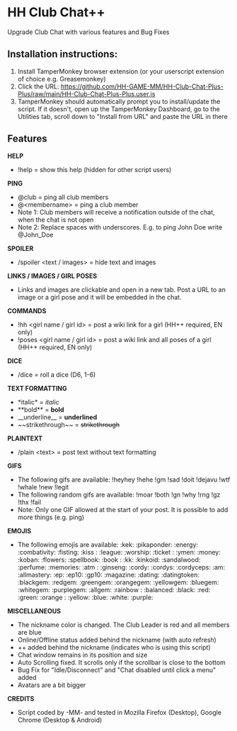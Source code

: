 # HH Club Chat++
Upgrade Club Chat with various features and Bug Fixes

## Installation instructions:
1) Install TamperMonkey browser extension (or your userscript extension of choice e.g. Greasemonkey)
2) Click the URL: https://github.com/HH-GAME-MM/HH-Club-Chat-Plus-Plus/raw/main/HH-Club-Chat-Plus-Plus.user.js
3) TamperMonkey should automatically prompt you to install/update the script. If it doesn't, open up the TamperMonkey Dashboard, go to the Utilities tab, scroll down to "Install from URL" and paste the URL in there

## Features
**HELP**
- !help = show this help (hidden for other script users)

**PING**
- @club = ping all club members
- @&lt;membername&gt; = ping a club member
- Note 1: Club members will receive a notification outside of the chat, when the chat is not open
- Note 2: Replace spaces with underscores. E.g. to ping John Doe write @John_Doe

**SPOILER**
- /spoiler &lt;text / images&gt; = hide text and images

**LINKS / IMAGES / GIRL POSES**
- Links and images are clickable and open in a new tab. Post a URL to an image or a girl pose and it will be embedded in the chat.

**COMMANDS**
- !hh &lt;girl name / girl id&gt; = post a wiki link for a girl (HH++ required, EN only)
- !poses &lt;girl name / girl id&gt; = post a wiki link and all poses of a girl (HH++ required, EN only)

**DICE**
- /dice = roll a dice (D6, 1-6)

**TEXT FORMATTING**
- &#42;italic&#42; = *italic*
- &#42;&#42;bold&#42;&#42; = **bold**
- &#95;&#95;underline&#95;&#95; = __underlined__
- &#126;&#126;strikethrough&#126;&#126; = ~~strikethrough~~

**PLAINTEXT**
- /plain &lt;text&gt; = post text without text formatting

**GIFS**
- The following gifs are available: !heyhey !hehe !gm !sad !doit !dejavu !wtf !whale !new !legit
- The following random gifs are available: !moar !both !gn !why !rng !gz !thx !fail
- Note: Only one GIF allowed at the start of your post. It is possible to add more things (e.g. ping)

**EMOJIS**
- The following emojis are available: :kek: :pikaponder: :energy: :combativity: :fisting: :kiss : :league: :worship: :ticket : :ymen: :money: :koban: :flowers: :spellbook: :book : :kk: :kinkoid: :sandalwood: :perfume: :memories: :atm : :ginseng: :cordy: :cordys: :cordyceps: :am: :allmastery: :ep: :ep10: :gp10: :magazine: :dating: :datingtoken: :blackgem: :redgem: :greengem: :orangegem: :yellowgem: :bluegem: :whitegem: :purplegem: :allgem: :rainbow : :balanced: :black: :red: :green: :orange : :yellow: :blue: :white: :purple:

**MISCELLANEOUS**
- The nickname color is changed. The Club Leader is red and all members are blue
- Online/Offline status added behind the nickname (with auto refresh)
- ++ added behind the nickname (indicates who is using this script)
- Chat window remains in its position and size
- Auto Scrolling fixed. It scrolls only if the scrollbar is close to the bottom
- Bug Fix for "Idle/Disconnect" and "Chat disabled until click a menu" added
- Avatars are a bit bigger

**CREDITS**
- Script coded by -MM- and tested in Mozilla Firefox (Desktop), Google Chrome (Desktop & Android)
